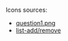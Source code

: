 Icons sources:

* [question1.png](http://widepixel.deviantart.com/)
* [list-add/remove](http://tango-project.org/)
